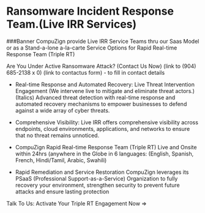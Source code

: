 Ransomware Incident Response Team.(Live IRR Services)
=====================================================
###Banner
CompuZign provide Live IRR Service Teams thru our Saas Model or as a Stand-a-lone
a-la-carte Service Options for Rapid Real-time Response Team (Triple RT)

Are You Under Active Ransomware Attack? (Contact Us Now) 
(link to (904) 685-2138 x 0)
(link to contactus form) - to fill in contact details

- Real-time Response and Automated Recovery: Live Threat Intervention Engagement
(We intervene live to mitigate and eliminate threat actors.) (Italics)
Advanced threat detection with real-time response and automated recovery mechanisms 
to empower businesses to defend against a wide array of cyber threats.

- Comprehensive Visibility: Live IRR offers comprehensive visibility across endpoints, 
cloud environments, applications, and networks to ensure that no threat remains unnoticed.

- CompuZign Rapid Real-time Response Team (Triple RT) Live and Onsite within 24hrs 
 (anywhere in the Globe in 6 languages: (English, Spanish, French, Hindi/Tamil, Arabic, Swahili)

- Rapid Remediation and Service Restoration
CompuZign leverages its PSaaS (Professional Support-as-a-Service) Organization
to fully recovery your environment, strengthen security to prevent future attacks and ensure lasting protection

Talk To Us: Activate Your Triple RT Engagement Now =>
